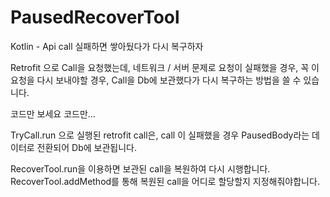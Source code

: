 # PausedRecoverTool
Kotlin - Api call 실패하면 쌓아뒀다가 다시 복구하자


Retrofit 으로 Call을 요청했는데, 네트워크 / 서버 문제로 요청이 실패했을 경우, 꼭 이 요청을 다시 보내야할 경우, Call을 Db에 보관했다가 다시 복구하는 방법을 쓸 수 있습니다.






코드만 보세요 코드만...


TryCall.run 으로 실행된 retrofit call은, call 이 실패했을 경우 PausedBody라는 데이터로 전환되어 Db에 보관됩니다.

RecoverTool.run을 이용하면 보관된 call을 복원하여 다시 시행합니다.
RecoverTool.addMethod를 통해 복원된 call을 어디로 할당할지 지정해줘야합니다.
